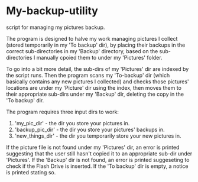 # My-backup-utility
script for managing my pictures backup.

The program is designed to halve my work managing pictures I collect (stored temporarily in my 'To backup' dir), by placing their backups in the correct sub-directories in my 'Backup' directory, based on the sub-directories I manually cpoied them to under my 'Pictures' folder.

To go into a bit more detail, the sub-dirs of my 'Pictures' dir are indexed by the script runs. Then the program scans my 'To-backup' dir (which basically contains any new pictures I collected) and checks those pictures' locations are under my 'Picture' dir using the index, then moves them to their appropriate sub-dirs under my 'Backup' dir, deleting the copy in the 'To backup' dir.

The program requires three input dirs to work:

1. 'my_pic_dir' - the dir you store your pictures in.
2. 'backup_pic_dir' - the dir you store your pictures' backups in.
3. 'new_things_dir' - the dir you temporarily store your new pictures in.

If the picture file is not found under my 'Pictures' dir, an error is printed suggesting that the user still hasn't copied it to an appropriate sub-dir under 'Pictures'.
If the 'Backup' dir is not found, an error is printed suggeseting to check if the Flash Drive is inserted.
If the 'To backup' dir is empty, a notice is printed stating so.
